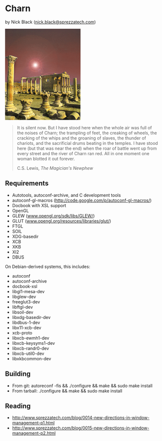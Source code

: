 # Charn
by Nick Black (nick.black@sprezzatech.com)

![image](doc/charn.gif)

>It is silent now. But I have stood here when the whole air was full of the
>noises of Charn; the trampling of feet, the creaking of wheels, the cracking of
>the whips and the groaning of slaves, the thunder of chariots, and the
>sacrificial drums beating in the temples. I have stood here (but that was near
>the end) when the roar of battle went up from every street and the river of
>Charn ran red. All in one moment one woman blotted it out forever.
>
> C.S. Lewis, *The Magician's Newphew*

## Requirements

* Autotools, autoconf-archive, and C development tools
* autoconf-gl-macros (http://code.google.com/p/autoconf-gl-macros/)
* Docbook with XSL support
* OpenGL
* GLEW (www.opengl.org/sdk/libs/GLEW/)
* GLUT (www.opengl.org/resources/libraries/glut/)
* FTGL
* SOIL
* XDG-basedir
* XCB
* XKB
* XI2
* DBUS

On Debian-derived systems, this includes:

* autoconf
* autoconf-archive
* docbook-xsl
* libgl1-mesa-dev
* libglew-dev
* freeglut3-dev
* libftgl-dev
* libsoil-dev
* libxdg-basedir-dev
* libdbus-1-dev
* libx11-xcb-dev
* xcb-proto
* libxcb-ewmh1-dev
* libxcb-keysyms1-dev
* libxcb-randr0-dev
* libxcb-util0-dev
* libxkbcommon-dev

## Building

* From git: autoreconf -fis && ./configure && make && sudo make install
* From tarball: ./configure && make && sudo make install

## Reading

* http://www.sprezzatech.com/blog/0014-new-directions-in-window-management-p1.html
* http://www.sprezzatech.com/blog/0015-new-directions-in-window-management-p2.html
